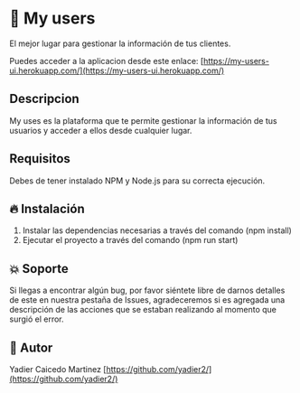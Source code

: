 # 💎  My users
El mejor lugar para gestionar la información de tus clientes.

Puedes acceder a la aplicacion desde este enlace:
[https://my-users-ui.herokuapp.com/](https://my-users-ui.herokuapp.com/)

## Descripcion
My uses es la plataforma que te permite gestionar la información de tus usuarios y acceder a ellos desde cualquier lugar.

## Requisitos
Debes de tener instalado NPM y Node.js para su correcta ejecución.

## 🔥 Instalación
1. Instalar las dependencias necesarias a través  del comando (npm install)<br/>
2. Ejecutar el proyecto a través  del comando (npm run start)

## :collision: Soporte
Si llegas a encontrar algún bug, por favor siéntete libre de darnos detalles de este en nuestra pestaña de Issues, agradeceremos si es agregada una descripción de las acciones que se estaban realizando al momento que surgió el error.


## 🌟 Autor

Yadier Caicedo Martinez [https://github.com/yadier2/](https://github.com/yadier2/)
